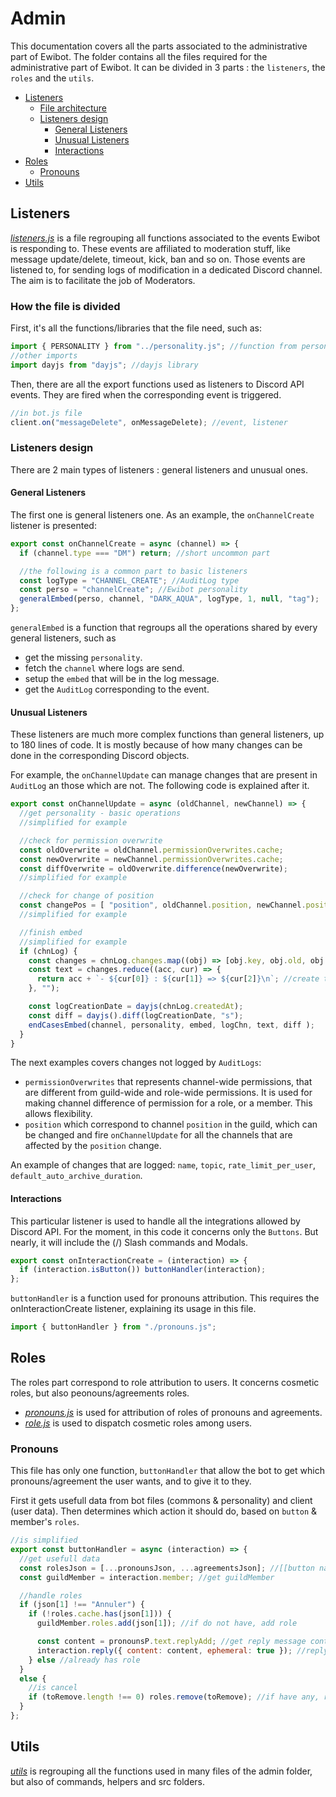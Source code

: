 # Admin

This documentation covers all the parts associated to the administrative part of Ewibot.
The folder contains all the files required for the administrative part of Ewibot. It can be divided in
3 parts : the `listeners`, the `roles` and the `utils`.


* [Listeners](https://github.com/Titch88/ewibot/blob/master/doc/admin.md#listeners)
    * [File architecture](https://github.com/Titch88/ewibot/blob/master/doc/admin.md#how-the-file-is-divided)
    * [Listeners design](https://github.com/Titch88/ewibot/blob/master/doc/admin.md#listeners-design)
        * [General Listeners](https://github.com/Titch88/ewibot/blob/master/doc/admin.md#general-listeners)
        * [Unusual Listeners](https://github.com/Titch88/ewibot/blob/master/doc/admin.md#unusual-listeners)
        * [Interactions](https://github.com/Titch88/ewibot/blob/master/doc/admin.md#interactions)
* [Roles](https://github.com/Titch88/ewibot/blob/master/doc/admin.md#roles)
    * [Pronouns](https://github.com/Titch88/ewibot/blob/master/doc/admin.md#pronouns)
* [Utils](https://github.com/Titch88/ewibot/blob/master/doc/admin.md#utils)

## Listeners
_[listeners.js](../src/admin/listeners.js)_ is a file regrouping all functions associated to the events 
Ewibot is responding to. These events are affiliated to moderation stuff, like message update/delete, 
timeout, kick, ban and so on.
Those events are listened to, for sending logs of modification in a dedicated Discord channel. The aim 
is to facilitate the job of Moderators. 

### How the file is divided
First, it's all the functions/libraries that the file need, such as:
```javascript
import { PERSONALITY } from "../personality.js"; //function from personality.js
//other imports
import dayjs from "dayjs"; //dayjs library
```

Then, there are all the export functions used as listeners to Discord API events. They are fired when
the corresponding event is triggered. 
```javascript
//in bot.js file
client.on("messageDelete", onMessageDelete); //event, listener
```

### Listeners design

There are 2 main types of listeners : general listeners and unusual ones.

#### General Listeners

The first one is general listeners one. As an example, the `onChannelCreate` listener is presented:
```javascript
export const onChannelCreate = async (channel) => {
  if (channel.type === "DM") return; //short uncommon part

  //the following is a common part to basic listeners
  const logType = "CHANNEL_CREATE"; //AuditLog type
  const perso = "channelCreate"; //Ewibot personality
  generalEmbed(perso, channel, "DARK_AQUA", logType, 1, null, "tag");
};
```
`generalEmbed` is a function that regroups all the operations shared by every general listeners, such
as 
* get the missing `personality`.
* fetch the `channel` where logs are send.
* setup the `embed` that will be in the log message.
* get the `AuditLog` corresponding to the event.

#### Unusual Listeners

These listeners are much more complex functions than general listeners, up to 180 lines of code. It is 
mostly because of how many changes can be done in the corresponding Discord objects. 

For example, the `onChannelUpdate` can manage changes that are present in `AuditLog` an those which are 
not. The following code is explained after it.
```javascript
export const onChannelUpdate = async (oldChannel, newChannel) => {
  //get personality - basic operations
  //simplified for example

  //check for permission overwrite
  const oldOverwrite = oldChannel.permissionOverwrites.cache;
  const newOverwrite = newChannel.permissionOverwrites.cache;
  const diffOverwrite = oldOverwrite.difference(newOverwrite);
  //simplified for example

  //check for change of position
  const changePos = [ "position", oldChannel.position, newChannel.position ];
  //simplified for example

  //finish embed
  //simplified for example
  if (chnLog) {
    const changes = chnLog.changes.map((obj) => [obj.key, obj.old, obj.new]);
    const text = changes.reduce((acc, cur) => {
      return acc + `- ${cur[0]} : ${cur[1]} => ${cur[2]}\n`; //create text to send
    }, "");

    const logCreationDate = dayjs(chnLog.createdAt);
    const diff = dayjs().diff(logCreationDate, "s");
    endCasesEmbed(channel, personality, embed, logChn, text, diff );  
  }
}
```

The next examples covers changes not logged by `AuditLogs`:
* `permissionOverwrites` that represents channel-wide permissions, that are different from guild-wide
and role-wide permissions. It is used for making channel difference of permission for a role, or a 
member. This allows flexibility.
* `position` which correspond to channel `position` in the guild, which can be changed and fire 
`onChannelUpdate` for all the channels that are affected by the `position` change.

An example of changes that are logged: `name`, `topic`, `rate_limit_per_user`, 
`default_auto_archive_duration`. 

#### Interactions

This particular listener is used to handle all the integrations allowed by Discord API. For the moment,
in this code it concerns only the `Buttons`. But nearly, it will include the (/) Slash commands and 
Modals. 

```javascript
export const onInteractionCreate = (interaction) => {
  if (interaction.isButton()) buttonHandler(interaction);
};
```

`buttonHandler` is a function used for pronouns attribution. This requires the onInteractionCreate 
listener, explaining its usage in this file.
```javascript
import { buttonHandler } from "./pronouns.js";
```

## Roles

The roles part correspond to role attribution to users. It concerns cosmetic roles, but also 
peonouns/agreements roles.

* _[pronouns.js](../src/admin/pronouns.js)_ is used for attribution of roles of pronouns and 
agreements.
* _[role.js](../src/admin/role.js)_ is used to dispatch cosmetic roles among users.

### Pronouns

This file has only one function, `buttonHandler` that allow the bot to get which pronouns/agreement
the user wants, and to give it to they.

First it gets usefull data from bot files (commons & personality) and client (user data).
Then determines which action it should do, based on `button` & member's `roles`.

```javascript
//is simplified
export const buttonHandler = async (interaction) => {
  //get usefull data
  const rolesJson = [...pronounsJson, ...agreementsJson]; //[[button name, role id]]
  const guildMember = interaction.member; //get guildMember

  //handle roles
  if (json[1] !== "Annuler") {
    if (!roles.cache.has(json[1])) {
      guildMember.roles.add(json[1]); //if do not have, add role

      const content = pronounsP.text.replyAdd; //get reply message content
      interaction.reply({ content: content, ephemeral: true }); //reply to interaction
    } else //already has role
  }
  else {
    //is cancel
    if (toRemove.length !== 0) roles.remove(toRemove); //if have any, remove it/them
  }
};
```

## Utils

_[utils](../src/admin/utils.js)_ is regrouping all the functions used in many files of the admin 
folder, but also of commands, helpers and src folders.

